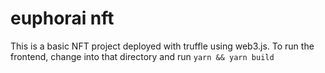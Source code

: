 # euphorai nft

This is a basic NFT project deployed with truffle using web3.js.
To run the frontend, change into that directory and run `yarn && yarn build`
